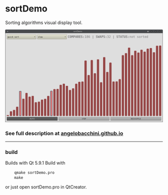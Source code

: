 # sortDemo
Sorting algorithms visual display tool.

![alt text](./sortDemo.png)

### See full description at [angelobacchini.github.io](https://angelobacchini.github.io/software%20projects/sorting-algorithm-demo)

---

### build
Builds with Qt 5.9.1
Build with 

        qmake sortDemo.pro
        make

or just open sortDemo.pro in QtCreator.
